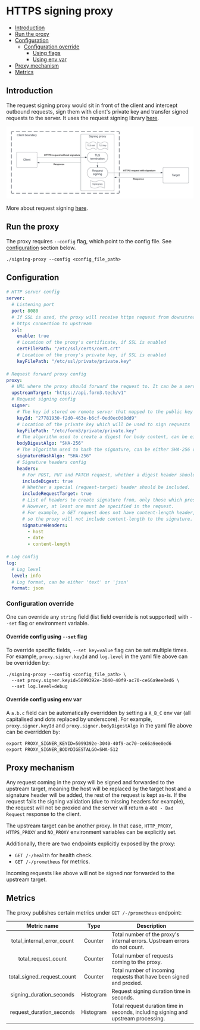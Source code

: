 # HTTPS signing proxy

- [Introduction](#introduction)
- [Run the proxy](#run-the-proxy)
- [Configuration](#configuration)
  - [Configuration override](#configuration-override)
    - [Using flags](#override-config-using---set-flag)
    - [Using env var](#override-config-using-env-var)
- [Proxy mechanism](#proxy-mechanism)
- [Metrics](#metrics)

## Introduction

The request signing proxy would sit in front of the client and intercept outbound requests, sign them with client's
private key and transfer signed requests to the server. It uses the request signing library [here](https://github.com/form3tech-oss/go-http-message-signatures).

![design.png](doc/images/design.png)

More about request signing [here](https://api-docs.form3.tech/tutorial-request-signing.html).

## Run the proxy

The proxy requires `--config` flag, which point to the config file. See [configuration](#configuration) section below.

```shell
./signing-proxy --config <config_file_path>
```

## Configuration

```yaml
# HTTP server config
server:
  # Listening port
  port: 8080
  # If SSL is used, the proxy will receive https request from downstream, terminate it, sign it then establish a new
  # https connection to upstream
  ssl:
    enable: true
    # Location of the proxy's certificate, if SSL is enabled  
    certFilePath: "/etc/ssl/certs/cert.crt"
    # Location of the proxy's private key, if SSL is enabled
    keyFilePath: "/etc/ssl/private/private.key"

# Request forward proxy config
proxy:
  # URL where the proxy should forward the request to. It can be a server or another proxy.
  upstreamTarget: "https://api.form3.tech/v1"
  # Request signing config
  signer:
    # The key id stored on remote server that mapped to the public key
    keyId: "27781930-f2d0-463e-b6cf-0ed0ec0d8dd9"
    # Location of the private key which will be used to sign requests
    keyFilePath: "/etc/form3/private/private.key"
    # The algorithm used to create a digest for body content, can be either SHA-256 or SHA-512
    bodyDigestAlgo: "SHA-256"
    # The algorithm used to hash the signature, can be either SHA-256 or SHA-512
    signatureHashAlgo: "SHA-256"
    # Signature headers config
    headers:
      # For POST, PUT and PATCH request, whether a digest header should be included.
      includeDigest: true
      # Whether a special (request-target) header should be included.
      includeRequestTarget: true
      # List of headers to create signature from, only those which present in the request will be added. 
      # However, at least one must be specified in the request. 
      # For example, a GET request does not have content-length header, 
      # so the proxy will not include content-length to the signature.
      signatureHeaders:
        - host
        - date
        - content-length

# Log config
log:
  # Log level
  level: info
  # Log format, can be either 'text' or 'json'
  format: json
```

### Configuration override

One can override any `string` field (list field override is not supported) with `--set` flag or environment variable.

#### Override config using `--set` flag

To override specific fields, `--set key=value` flag can be set multiple times.
For example, `proxy.signer.keyId` and `log.level` in the yaml file above can be overridden by:

```shell
./signing-proxy --config <config_file_path> \
  --set proxy.signer.keyid=5099392e-3040-40f9-ac70-ce66a9ee0ed6 \
  --set log.level=debug
```

#### Override config using env var

A `a.b.c` field can be automatically overridden by setting a `A_B_C` env var
(all capitalised and dots replaced by underscore).
For example, `proxy.signer.keyId` and `proxy.signer.bodyDigestAlgo` in the yaml file above can be overridden by:

```shell
export PROXY_SIGNER_KEYID=5099392e-3040-40f9-ac70-ce66a9ee0ed6
export PROXY_SIGNER_BODYDIGESTALGO=SHA-512
```

## Proxy mechanism

Any request coming in the proxy will be signed and forwarded to the upstream target, meaning the host will be replaced
by the target host and a signature header will be added, the rest of the request is kept as-is. If the request fails 
the signing validation (due to missing headers for example), the request will not be proxied and the server will return 
a `400 - Bad Request` response to the client.

The upstream target can be another proxy. In that case, `HTTP_PROXY`, `HTTPS_PROXY` and `NO_PROXY` environment variables 
can be explicitly set.

Additionally, there are two endpoints explicitly exposed by the proxy:

- `GET /-/health` for health check.
- `GET /-/prometheus` for metrics.

Incoming requests like above will not be signed nor forwarded to the upstream target.

## Metrics

The proxy publishes certain metrics under `GET /-/prometheus` endpoint:

|        Metric name         |   Type    | Description                                                                        |
|:--------------------------:|:---------:|------------------------------------------------------------------------------------|
| total_internal_error_count |  Counter  | Total number of the proxy's internal errors. Upstream errors do not count.         |
|    total_request_count     |  Counter  | Total number of requests coming to the proxy.                                      |
| total_signed_request_count |  Counter  | Total number of incoming requests that have been signed and proxied.               |
|  signing_duration_seconds  | Histogram | Request signing duration time in seconds.                                          |
|  request_duration_seconds  | Histogram | Total request duration time in seconds, including signing and upstream processing. |
